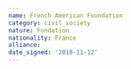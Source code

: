 ```yaml
---
name: French American Foundation
category: civil_society
nature: Fondation 
nationality: France
alliance: 
date_signed: '2018-11-12'
---
```

    